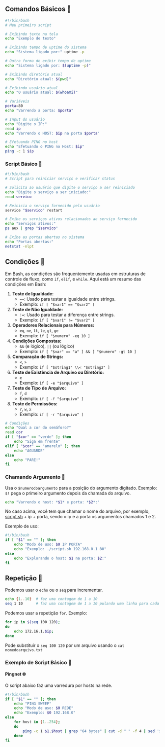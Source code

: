 ## **Comandos Básicos** 🚀

```bash
#!/bin/bash
# Meu primeiro script

# Exibindo texto na tela
echo "Exemplo de texto"

# Exibindo tempo de uptime do sistema
echo "Sistema ligado por:" uptime -p

# Outra forma de exibir tempo de uptime
echo "Sistema ligado por: $(uptime -p)"

# Exibindo diretório atual
echo "Diretório atual: $(pwd)"

# Exibindo usuário atual
echo "O usuário atual: $(whoami)"

# Variáveis
porta=80
echo "Varrendo a porta: $porta"

# Input do usuário
echo "Digite o IP:"
read ip
echo "Varrendo o HOST: $ip na porta $porta"

# Efetuando PING no host
echo "Efetuando o PING no Host: $ip"
ping -c 1 $ip
```

### **Script Básico** 🔄

```bash
#!/bin/bash
# Script para reiniciar serviço e verificar status

# Solicita ao usuário que digite o serviço a ser reiniciado
echo "Digite o serviço a ser iniciado:"
read servico

# Reinicia o serviço fornecido pelo usuário
service "$servico" restart

# Exibe os serviços ativos relacionados ao serviço fornecido
echo "Serviços ativos:"
ps aux | grep "$servico"

# Exibe as portas abertas no sistema
echo "Portas abertas:"
netstat -nlpt
```

## **Condições** 🛑

Em Bash, as condições são frequentemente usadas em estruturas de controle de fluxo, como `if`, `elif`, e `while`. Aqui está um resumo das condições em Bash:

1. **Teste de Igualdade:**
   - `==`: Usado para testar a igualdade entre strings.
   - Exemplo: `if [ "$var1" == "$var2" ]`
2. **Teste de Não Igualdade:**
   - `!=`: Usado para testar a diferença entre strings.
   - Exemplo: `if [ "$var1" != "$var2" ]`
3. **Operadores Relacionais para Números:**
   - `eq`, `ne`, `lt`, `le`, `gt`, `ge`
   - Exemplo: `if [ "$numero" -eq 10 ]`
4. **Condições Compostas:**
   - `&&` (e lógico), `||` (ou lógico)
   - Exemplo: `if [ "$var" == "a" ] && [ "$numero" -gt 10 ]`
5. **Comparação de Strings:**
   - `<`, `>`
   - Exemplo: `if [ "$string1" \\< "$string2" ]`
6. **Teste de Existência de Arquivo ou Diretório:**
   - `e`
   - Exemplo: `if [ -e "$arquivo" ]`
7. **Teste de Tipo de Arquivo:**
   - `f`, `d`
   - Exemplo: `if [ -f "$arquivo" ]`
8. **Teste de Permissões:**
   - `r`, `w`, `x`
   - Exemplo: `if [ -r "$arquivo" ]`

```bash
# Condições
echo "Qual a cor do semáforo?"
read cor
if [ "$cor" == "verde" ]; then
    echo "Siga em frente"
elif [ "$cor" == "amarelo" ]; then
    echo "AGUARDE"
else
    echo "PARE!"
fi
```

### **Chamando Argumento** 🎤

Usa o `$numerodoargumento` para a posição do argumento digitado. Exemplo: `$!` pega o primeiro argumento depois da chamada do arquivo.

```bash
echo "Varrendo o host: *$1* e porta: *$2*:"
```

No caso acima, você tem que chamar o nome do arquivo, por exemplo, [script.sh](http://script.sh) + ip + porta, sendo o ip e a porta os argumentos chamados 1 e 2.

Exemplo de uso:

```bash
#!/bin/bash
if [ "$1" == "" ]; then
    echo "Modo de uso: $0 IP PORTA"
    echo "Exemplo: ./script.sh 192.168.0.1 80"
else
    echo "Explorando o host: $1 na porta: $2:"
fi
```

## **Repetição** 🔁

Podemos usar o `echo` ou o `seq` para incrementar.

```bash
echo {1..10}  # faz uma contagem de 1 a 10
seq 1 10      # faz uma contagem de 1 a 10 pulando uma linha para cada número
```

Podemos usar a repetição `for`. Exemplo:

```bash
for ip in $(seq 100 120);
do
    echo 172.16.1.$ip;
done
```

Pode substituir o `seq 100 120` por um arquivo usando o `cat nomedoarquivo.txt`

### **Exemplo de Script Básico** 🚀

#### **Pingnet** 🌐

O script abaixo faz uma varredura por hosts na rede.

```bash
#!/bin/bash
if [ "$1" == "" ]; then
    echo "PING SWEEP"
    echo "Modo de uso: $0 REDE"
    echo "Exemplo: $0 192.168.0"
else
    for host in {1..254};
    do
        ping -c 1 $1.$host | grep "64 bytes" | cut -d " " -f 4 | sed 's/.$//';
    done
fi
```
